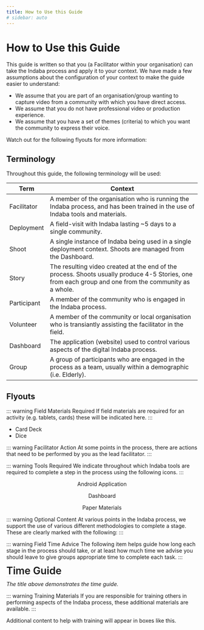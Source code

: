 ```yaml
---
title: How to Use this Guide
# sidebar: auto
---
```


<ReadTime />

# How to Use this Guide

<Leader>

This guide is written so that you (a Facilitator within your organisation) can take the Indaba process and apply it to your context. We have made a few assumptions about the configuration of your context to make the guide easier to understand:

- We assume that you are part of an organisation/group wanting to capture video from a community with which you have direct access.
- We assume that you do not have professional video or production experience.
- We assume that you have a set of themes (criteria) to which you want the community to express their voice.

 Watch out for the following flyouts for more information:

</Leader>

## Terminology

Throughout this guide, the following terminology will be used:

| Term | Context |
|------|---------|
|Facilitator|A member of the organisation who is running the Indaba process, and has been trained in the use of Indaba tools and materials.|
|Deployment|A field-visit with Indaba lasting ~5 days to a single community.|
|Shoot| A single instance of Indaba being used in a single deployment context. Shoots are managed from the Dashboard.|
|Story| The resulting video created at the end of the process. Shoots usually produce 4-5 Stories, one from each group and one from the community as a whole.|
|Participant|A member of the community who is engaged in the Indaba process.|
|Volunteer|A member of the community or local organisation who is transiantly assisting the facilitator in the field.|
|Dashboard|The application (website) used to control various aspects of the digital Indaba process.|
|Group|A group of participants who are engaged in the process as a team, usually within a demographic (i.e. Elderly).| 

## Flyouts

::: warning Field Materials Required
If field materials are required for an activity (e.g. tablets, cards) these will be indicated here.
:::

<Materials example="true">

- Card Deck
- Dice

</Materials>

::: warning Facilitator Action
At some points in the process, there are actions that need to be performed by you as the lead facilitator.
:::

<AdminRole title="Lead Facilitator Action" />

::: warning Tools Required
We indicate throughout which Indaba tools are required to complete a step in the process using the following icons.
:::

<el-row type="flex" justify="space-around" >

<el-col :span="8" style="text-align:center;">

<App>Android Application</App>

</el-col>
<el-col style="text-align:center;" :span="8">

<Dashboard>Dashboard</Dashboard>

</el-col>
<el-col style="text-align:center;" :span="8">

<Paper>Paper Materials</Paper>

</el-col>
</el-row>

::: warning Optional Content
At various points in the Indaba process, we support the use of various different methodologies to complete a stage. These are clearly marked with the following:
:::

<StepOptions title="Bring Your Own Process" />

<!-- ::: warning IFRC Content
If you are reading this guide and are affiliated with the International Federation of Red Cross and Red Cresent Societies, specific additional content has been developed to support IFRC processes. 
:::

<RedCross example="true" href="#" /> -->

<!-- ::: warning Example in Context
We might provide examples of something in action, these are to help explain the process but might not directly relate to your context.
:::

<Context example="true" /> -->

::: warning Field Time Advice
The following item helps guide how long each stage in the process should take, or at least how much time we advise you should leave to give groups appropriate time to complete each task.
:::

<TimeGuide time="2-3 hours" style="font-size:1.65rem;border-bottom:1px solid #eaecef;font-weight: 600;margin:0;padding:0;line-height:1">Time Guide</TimeGuide>

*The title above demonstrates the time guide.*

::: warning Training Materials
If you are responsible for training others in performing aspects of the Indaba process, these additional materials are available.
:::

<TrainingMaterials example="true">Additional content to help with training will appear in boxes like this.</TrainingMaterials>